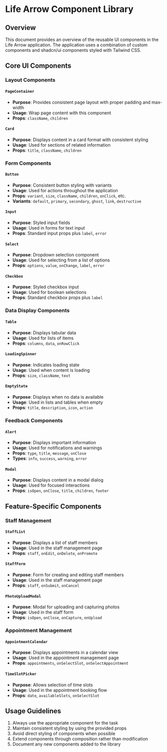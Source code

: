 # Life Arrow Component Library

## Overview

This document provides an overview of the reusable UI components in the Life Arrow application. The application uses a combination of custom components and shadcn/ui components styled with Tailwind CSS.

## Core UI Components

### Layout Components

#### `PageContainer`
- **Purpose**: Provides consistent page layout with proper padding and max-width
- **Usage**: Wrap page content with this component
- **Props**: `className`, `children`

#### `Card`
- **Purpose**: Displays content in a card format with consistent styling
- **Usage**: Used for sections of related information
- **Props**: `title`, `className`, `children`

### Form Components

#### `Button`
- **Purpose**: Consistent button styling with variants
- **Usage**: Used for actions throughout the application
- **Props**: `variant`, `size`, `className`, `children`, `onClick`, etc.
- **Variants**: `default`, `primary`, `secondary`, `ghost`, `link`, `destructive`

#### `Input`
- **Purpose**: Styled input fields
- **Usage**: Used in forms for text input
- **Props**: Standard input props plus `label`, `error`

#### `Select`
- **Purpose**: Dropdown selection component
- **Usage**: Used for selecting from a list of options
- **Props**: `options`, `value`, `onChange`, `label`, `error`

#### `Checkbox`
- **Purpose**: Styled checkbox input
- **Usage**: Used for boolean selections
- **Props**: Standard checkbox props plus `label`

### Data Display Components

#### `Table`
- **Purpose**: Displays tabular data
- **Usage**: Used for lists of items
- **Props**: `columns`, `data`, `onRowClick`

#### `LoadingSpinner`
- **Purpose**: Indicates loading state
- **Usage**: Used when content is loading
- **Props**: `size`, `className`, `text`

#### `EmptyState`
- **Purpose**: Displays when no data is available
- **Usage**: Used in lists and tables when empty
- **Props**: `title`, `description`, `icon`, `action`

### Feedback Components

#### `Alert`
- **Purpose**: Displays important information
- **Usage**: Used for notifications and warnings
- **Props**: `type`, `title`, `message`, `onClose`
- **Types**: `info`, `success`, `warning`, `error`

#### `Modal`
- **Purpose**: Displays content in a modal dialog
- **Usage**: Used for focused interactions
- **Props**: `isOpen`, `onClose`, `title`, `children`, `footer`

## Feature-Specific Components

### Staff Management

#### `StaffList`
- **Purpose**: Displays a list of staff members
- **Usage**: Used in the staff management page
- **Props**: `staff`, `onEdit`, `onDelete`, `onPromote`

#### `StaffForm`
- **Purpose**: Form for creating and editing staff members
- **Usage**: Used in the staff management page
- **Props**: `staff`, `onSubmit`, `onCancel`

#### `PhotoUploadModal`
- **Purpose**: Modal for uploading and capturing photos
- **Usage**: Used in the staff form
- **Props**: `isOpen`, `onClose`, `onCapture`, `onUpload`

### Appointment Management

#### `AppointmentCalendar`
- **Purpose**: Displays appointments in a calendar view
- **Usage**: Used in the appointment management page
- **Props**: `appointments`, `onSelectSlot`, `onSelectAppointment`

#### `TimeSlotPicker`
- **Purpose**: Allows selection of time slots
- **Usage**: Used in the appointment booking flow
- **Props**: `date`, `availableSlots`, `onSelectSlot`

## Usage Guidelines

1. Always use the appropriate component for the task
2. Maintain consistent styling by using the provided props
3. Avoid direct styling of components when possible
4. Extend components through composition rather than modification
5. Document any new components added to the library
